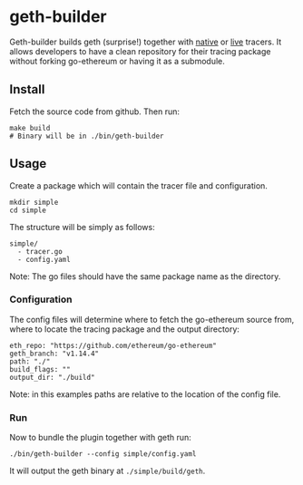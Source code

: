 # geth-builder

Geth-builder builds geth (surprise!) together with [native](https://geth.ethereum.org/docs/developers/evm-tracing/custom-tracer#custom-go-tracing) or [live](https://geth.ethereum.org/docs/developers/evm-tracing/live-tracing) tracers. It allows developers to have a clean repository for their tracing package without forking go-ethereum or having it as a submodule.

## Install

Fetch the source code from github. Then run:

```terminal
make build
# Binary will be in ./bin/geth-builder
```

## Usage

Create a package which will contain the tracer file and configuration.

```
mkdir simple
cd simple
```

The structure will be simply as follows:

```
simple/
  - tracer.go
  - config.yaml
```

Note: The go files should have the same package name as the directory.

### Configuration

The config files will determine where to fetch the go-ethereum source from, where to locate the tracing package and the output directory:

```
eth_repo: "https://github.com/ethereum/go-ethereum"
geth_branch: "v1.14.4"
path: "./"
build_flags: ""
output_dir: "./build"
```

Note: in this examples paths are relative to the location of the config file.

### Run

Now to bundle the plugin together with geth run:

```terminal
./bin/geth-builder --config simple/config.yaml
```

It will output the geth binary at `./simple/build/geth`.
